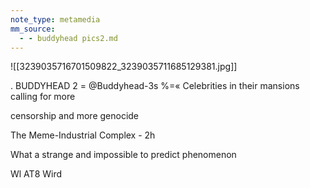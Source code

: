 ```yaml
---
note_type: metamedia
mm_source:
  - - buddyhead pics2.md
---
```


![[3239035716701509822_3239035711685129381.jpg]]

. BUDDYHEAD 2 = @Buddyhead-3s
%=« Celebrities in their mansions calling for more

censorship and more genocide

The Meme-Industrial Complex - 2h

What a strange and impossible to predict
phenomenon

Wl AT8 Wird


